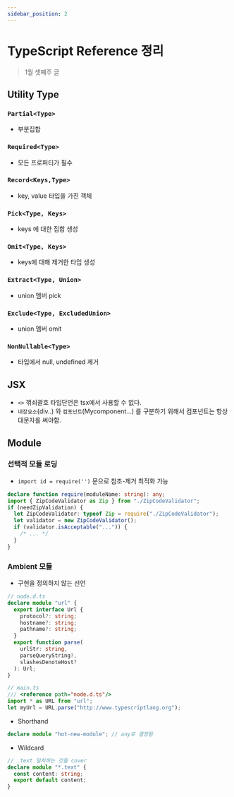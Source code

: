 ```yaml
---
sidebar_position: 2
---
```


# TypeScript Reference 정리

> 1월 셋째주 글

## Utility Type

### `Partial<Type>`

- 부분집합

### `Required<Type>`

- 모든 프로퍼티가 필수

### `Record<Keys,Type>`

- key, value 타입을 가진 객체

### `Pick<Type, Keys>`

- keys 에 대한 집합 생성

### `Omit<Type, Keys>`

- keys에 대해 제거한 타입 생성

### `Extract<Type, Union>`

- union 멤버 pick

### `Exclude<Type, ExcludedUnion>`

- union 멤버 omit

### `NonNullable<Type>`

- 타입에서 null, undefined 제거

## JSX

- `<>` 꺾쇠괄호 타입단언은 tsx에서 사용할 수 없다.
- `내장요소`(div..) 와 `컴포넌트`(Mycomponent...) 를 구분하기 위해서 컴포넌트는 항상 대문자를 써야함.

## Module

### 선택적 모듈 로딩

- `import id = require('')` 문으로 참조-제거 최적화 가능

```ts
declare function require(moduleName: string): any;
import { ZipCodeValidator as Zip } from "./ZipCodeValidator";
if (needZipValidation) {
  let ZipCodeValidator: typeof Zip = require("./ZipCodeValidator");
  let validator = new ZipCodeValidator();
  if (validator.isAcceptable("...")) {
    /* ... */
  }
}
```

### Ambient 모듈

- 구현을 정의하지 않는 선언

```ts
// node.d.ts
declare module "url" {
  export interface Url {
    protocol?: string;
    hostname?: string;
    pathname?: string;
  }
  export function parse(
    urlStr: string,
    parseQueryString?,
    slashesDenoteHost?
  ): Url;
}

// main.ts
/// <reference path="node.d.ts"/>
import * as URL from "url";
let myUrl = URL.parse("http://www.typescriptlang.org");
```

- Shorthand

```ts
declare module "hot-new-module"; // any로 결정됨
```

- Wildcard

```ts
// .text 일치하는 것들 cover
declare module "*.text" {
  const content: string;
  export default content;
}
```
